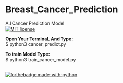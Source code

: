 # Breast_Cancer_Prediction
A.I Cancer Prediction Model <br>
[![MIT license](https://img.shields.io/badge/License-MIT-blue.svg)](https://lbesson.mit-license.org/)

**Open Your TerminaL And Type:**<br>
$ python3 cancer_predict.py

**To train Model Type:**<br>
$ python3 train_cancer_model.py<br><br>

[![forthebadge made-with-python](http://ForTheBadge.com/images/badges/made-with-python.svg)](https://www.python.org/)
